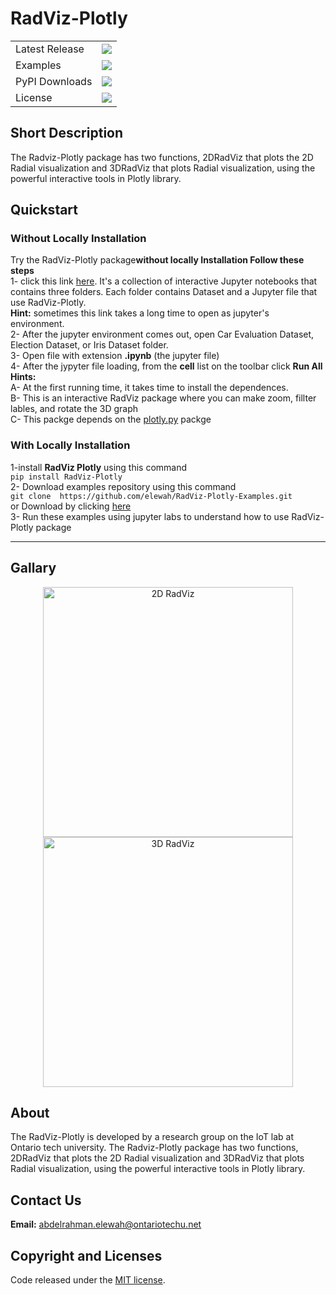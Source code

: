 # RadViz-Plotly

<table>
    <tr>
        <td>Latest Release</td>
        <td>
            <a href="https://pypi.org/project/RadViz-Plotly/"/>
            <img src="https://badge.fury.io/py/RadViz-Plotly.svg"/>
        </td>
    </tr>
    <tr>
        <td>Examples</td>
        <td>
            <a href="https://mybinder.org/v2/gh/elewah/RadViz-Plotly-Examples/master"/>
            <img src="https://img.shields.io/badge/Jupyter--Lab-Examples-orange"/>
        </td>
    </tr>
    <tr>
        <td>PyPI Downloads</td>
        <td>
            <a href="https://pepy.tech/project/RadViz-Plotly"/>
            <img src="https://pepy.tech/badge/RadViz-Plotly"/>
        </td>
    </tr>
    <tr>
        <td>License</td>
        <td>
            <a href="https://opensource.org/licenses/MIT"/>
            <img src="https://img.shields.io/badge/License-MIT-yellow.svg"/>
        </td>
    </tr>
</table>

## Short Description 
The Radviz-Plotly package has two functions, 2DRadViz that plots the 2D Radial visualization and 3DRadViz that plots Radial visualization, using the powerful interactive tools in Plotly library.


## Quickstart 
### Without Locally Installation
Try the RadViz-Plotly package**without locally Installation
Follow these steps**</br>
1- click this link [here](https://mybinder.org/v2/gh/elewah/RadViz-Plotly-Examples/master). It's a collection of interactive Jupyter notebooks  that contains three folders. Each folder contains Dataset and a Jupyter file that use RadViz-Plotly.</br>
**Hint:**  sometimes this link takes a long time to open as jupyter's environment.</br>
2- After the jupyter environment comes out, open Car Evaluation Dataset, Election Dataset, or Iris Dataset folder.  </br>
3- Open file with extension **.ipynb** (the jupyter file)</br>
4- After the jypyter file loading, from the **cell** list on the toolbar click **Run All** </br>
**Hints:**  </br>
A- At the first running time, it takes time to install the dependences.</br>
B- This is an interactive RadViz package where you can make zoom, fillter lables, and rotate the 3D graph </br>
C- This packge depends on the [plotly.py](https://plot.ly/python) packge</br>
### With Locally Installation
 
1-install **RadViz Plotly** using this command</br>
```pip install RadViz-Plotly```
</br>
2- Download examples repository using this command </br>
```git clone  https://github.com/elewah/RadViz-Plotly-Examples.git``` </br>
or Download by clicking [here](https://github.com/elewah/RadViz-Plotly-Examples/archive/master.zip) </br>
3- Run these examples using jupyter labs to understand how to use RadViz-Plotly package

---
## Gallary
<p align="center">
  <img src="https://elewah.github.io/images/ReadmePicture/Slide3.PNG" width="400" title="2D RadViz">
  <img src="https://elewah.github.io/images/ReadmePicture/Slide2.PNG" width="400" title="3D RadViz">
</p>

## About
The RadViz-Plotly is developed by a research group on the IoT lab at Ontario tech university. The Radviz-Plotly package has two functions, 2DRadViz that plots the 2D Radial visualization and 3DRadViz that plots Radial visualization, using the powerful interactive tools in Plotly library.

## Contact Us
 **Email:** abdelrahman.elewah@ontariotechu.net
 
## Copyright and Licenses

Code released under the [MIT license](LICENSE).



